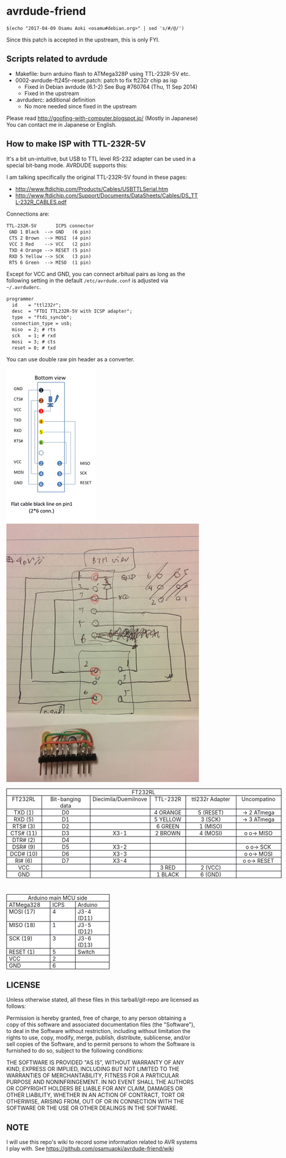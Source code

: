 # avrdude-friend

<!---
vim: tw=74 ai ts=4 sts=4 expandtab:
-->

    $(echo "2017-04-09 Osamu Aoki <osamu#debian.org>" | sed 's/#/@/')

Since this patch is accepted in the upstream, this is only FYI.

## Scripts related to avrdude

* Makefile: burn arduino flash to ATMega328P using TTL-232R-5V etc.
* 0002-avrdude-ft245r-reset.patch: patch to fix ft232r chip as isp
    * Fixed in Debian avrdude (6.1-2) See Bug #760764 (Thu, 11 Sep 2014)
    * Fixed in the upstream
* .avrduderc: additional definition
    * No more needed since fixed in the upstream

Please read http://goofing-with-computer.blogspot.jp/ (Mostly in Japanese)
You can contact me in Japanese or English.

## How to make ISP with TTL-232R-5V

It's a bit un-intuitive, but USB to TTL level RS-232 adapter can be used
in a special bit-bang mode.  AVRDUDE supports this:

I am talking specifically the original TTL-232R-5V found in these pages:

* http://www.ftdichip.com/Products/Cables/USBTTLSerial.htm
* http://www.ftdichip.com/Support/Documents/DataSheets/Cables/DS_TTL-232R_CABLES.pdf

Connections are:
```
TTL-232R-5V       ICPS connector
 GND 1 Black  --> GND   (6 pin)
 CTS 2 Brown  --> MOSI  (4 pin)
 VCC 3 Red    --> VCC   (2 pin)
 TXD 4 Orange --> RESET (5 pin)
 RXD 5 Yellow --> SCK   (3 pin)
 RTS 6 Green  --> MISO  (1 pin)
```

Except for VCC and GND, you can connect arbitual pairs as long as the
following setting in the default `/etc/avrdude.conf` is adjusted via
`~/.avrduderc`.

```
programmer
  id    = "ttl232r";
  desc  = "FTDI TTL232R-5V with ICSP adapter";
  type  = "ftdi_syncbb";
  connection_type = usb;
  miso  = 2; # rts
  sck   = 1; # rxd
  mosi  = 3; # cts
  reset = 0; # txd
```

You can use double raw pin header as a converter.

![TTL232R-SPI ADAPTER WIRING](TTL232R-SPI.png)
![TTL232R-SPI ADAPTER PHOTO](TTL232R-SPI-ADAPTER.jpeg)


<table cellpadding="6" cellspacing="0" style="width: 720px;">
 <colgroup><col width="83"></col>
 <col width="132"></col>
 <col width="102"></col>
 <col width="84"></col>
 <col width="138"></col>
 <col width="108"></col>
 </colgroup><tbody>
<tr>
  <td bgcolor="#ffffff" colspan="6" style="border: 1px solid #00000a; padding-bottom: 0in; padding-left: 0.06in; padding-right: 0.08in; padding-top: 0in;" valign="top" width="706"><div align="center" class="western" style="orphans: 0; widows: 0;">
FT232RL</div>
</td>
 </tr>
<tr valign="top">
  <td bgcolor="#ffffff" style="border: 1px solid #00000a; padding-bottom: 0in; padding-left: 0.06in; padding-right: 0.08in; padding-top: 0in;" width="83"><div align="center" class="western" style="orphans: 0; widows: 0;">
FT232RL</div>
</td>
  <td bgcolor="#ffffff" style="border: 1px solid #00000a; padding-bottom: 0in; padding-left: 0.06in; padding-right: 0.08in; padding-top: 0in;" width="132"><div align="center" class="western" style="orphans: 0; widows: 0;">
Bit-banging
   data</div>
</td>
  <td bgcolor="#ffffff" style="border: 1px solid #00000a; padding-bottom: 0in; padding-left: 0.06in; padding-right: 0.08in; padding-top: 0in;" width="102"><div align="center" class="western" style="orphans: 0; widows: 0;">
Diecimila/Duemilnove</div>
</td>
  <td bgcolor="#ffffff" style="border: 1px solid #00000a; padding-bottom: 0in; padding-left: 0.07in; padding-right: 0.08in; padding-top: 0in;" width="84"><div align="center" class="western" style="orphans: 0; widows: 0;">
TTL-232R</div>
</td>
  <td bgcolor="#ffffff" style="border: 1px solid #00000a; padding-bottom: 0in; padding-left: 0.07in; padding-right: 0.08in; padding-top: 0in;" width="138"><div align="center" class="western" style="orphans: 0; widows: 0;">
ttl232r Adapter</div>
</td>
  <td bgcolor="#ffffff" style="border: 1px solid #00000a; padding-bottom: 0in; padding-left: 0.06in; padding-right: 0.08in; padding-top: 0in;" width="108"><div align="center" class="western" style="orphans: 0; widows: 0;">
Uncompatino</div>
</td>
 </tr>
<tr valign="top">
  <td bgcolor="#ffffff" style="border: 1px solid #00000a; padding-bottom: 0in; padding-left: 0.06in; padding-right: 0.08in; padding-top: 0in;" width="83"><div align="center" class="western" style="orphans: 0; widows: 0;">
TXD
   (1)</div>
</td>
  <td bgcolor="#ffffff" style="border: 1px solid #00000a; padding-bottom: 0in; padding-left: 0.06in; padding-right: 0.08in; padding-top: 0in;" width="132"><div align="center" class="western" style="orphans: 0; widows: 0;">
D0</div>
</td>
  <td bgcolor="#ffffff" style="border: 1px solid #00000a; padding-bottom: 0in; padding-left: 0.06in; padding-right: 0.08in; padding-top: 0in;" width="102"><div align="center" class="western" style="orphans: 0; widows: 0;">
<br /></div>
</td>
  <td bgcolor="#ffffff" style="border: 1px solid #00000a; padding-bottom: 0in; padding-left: 0.07in; padding-right: 0.08in; padding-top: 0in;" width="84"><div align="center" class="western" style="orphans: 0; widows: 0;">
4
   ORANGE</div>
</td>
  <td bgcolor="#ffffff" style="border: 1px solid #00000a; padding-bottom: 0in; padding-left: 0.07in; padding-right: 0.08in; padding-top: 0in;" width="138"><div align="center" class="western" style="orphans: 0; widows: 0;">
5
   (RESET)</div>
</td>
  <td bgcolor="#ffffff" style="border: 1px solid #00000a; padding-bottom: 0in; padding-left: 0.06in; padding-right: 0.08in; padding-top: 0in;" width="108"><div align="center" class="western" style="orphans: 0; widows: 0;">
→
   2 ATmega</div>
</td>
 </tr>
<tr valign="top">
  <td bgcolor="#ffffff" style="border: 1px solid #00000a; padding-bottom: 0in; padding-left: 0.06in; padding-right: 0.08in; padding-top: 0in;" width="83"><div align="center" class="western" style="orphans: 0; widows: 0;">
RXD
   (5)</div>
</td>
  <td bgcolor="#ffffff" style="border: 1px solid #00000a; padding-bottom: 0in; padding-left: 0.06in; padding-right: 0.08in; padding-top: 0in;" width="132"><div align="center" class="western" style="orphans: 0; widows: 0;">
D1</div>
</td>
  <td bgcolor="#ffffff" style="border: 1px solid #00000a; padding-bottom: 0in; padding-left: 0.06in; padding-right: 0.08in; padding-top: 0in;" width="102"><div align="center" class="western" style="orphans: 0; widows: 0;">
<br /></div>
</td>
  <td bgcolor="#ffffff" style="border: 1px solid #00000a; padding-bottom: 0in; padding-left: 0.07in; padding-right: 0.08in; padding-top: 0in;" width="84"><div align="center" class="western" style="orphans: 0; widows: 0;">
5
   YELLOW</div>
</td>
  <td bgcolor="#ffffff" style="border: 1px solid #00000a; padding-bottom: 0in; padding-left: 0.07in; padding-right: 0.08in; padding-top: 0in;" width="138"><div align="center" class="western" style="orphans: 0; widows: 0;">
3
   (SCK)</div>
</td>
  <td bgcolor="#ffffff" style="border: 1px solid #00000a; padding-bottom: 0in; padding-left: 0.06in; padding-right: 0.08in; padding-top: 0in;" width="108"><div align="center" class="western" style="orphans: 0; widows: 0;">
→
   3 ATmega</div>
</td>
 </tr>
<tr valign="top">
  <td bgcolor="#ffffff" style="border: 1px solid #00000a; padding-bottom: 0in; padding-left: 0.06in; padding-right: 0.08in; padding-top: 0in;" width="83"><div align="center" class="western" style="orphans: 0; widows: 0;">
RTS#
   (3)</div>
</td>
  <td bgcolor="#ffffff" style="border: 1px solid #00000a; padding-bottom: 0in; padding-left: 0.06in; padding-right: 0.08in; padding-top: 0in;" width="132"><div align="center" class="western" style="orphans: 0; widows: 0;">
D2</div>
</td>
  <td bgcolor="#ffffff" style="border: 1px solid #00000a; padding-bottom: 0in; padding-left: 0.06in; padding-right: 0.08in; padding-top: 0in;" width="102"><div align="center" class="western" style="orphans: 0; widows: 0;">
<br /></div>
</td>
  <td bgcolor="#ffffff" style="border: 1px solid #00000a; padding-bottom: 0in; padding-left: 0.07in; padding-right: 0.08in; padding-top: 0in;" width="84"><div align="center" class="western" style="orphans: 0; widows: 0;">
6
   GREEN</div>
</td>
  <td bgcolor="#ffffff" style="border: 1px solid #00000a; padding-bottom: 0in; padding-left: 0.07in; padding-right: 0.08in; padding-top: 0in;" width="138"><div align="center" class="western" style="orphans: 0; widows: 0;">
1
   (MISO)</div>
</td>
  <td bgcolor="#ffffff" style="border: 1px solid #00000a; padding-bottom: 0in; padding-left: 0.06in; padding-right: 0.08in; padding-top: 0in;" width="108"><div align="center" class="western" style="orphans: 0; widows: 0;">
<br /></div>
</td>
 </tr>
<tr valign="top">
  <td bgcolor="#ffffff" style="border: 1px solid #00000a; padding-bottom: 0in; padding-left: 0.06in; padding-right: 0.08in; padding-top: 0in;" width="83"><div align="center" class="western" style="orphans: 0; widows: 0;">
CTS#
   (11)</div>
</td>
  <td bgcolor="#ffffff" style="border: 1px solid #00000a; padding-bottom: 0in; padding-left: 0.06in; padding-right: 0.08in; padding-top: 0in;" width="132"><div align="center" class="western" style="orphans: 0; widows: 0;">
D3</div>
</td>
  <td bgcolor="#ffffff" style="border: 1px solid #00000a; padding-bottom: 0in; padding-left: 0.06in; padding-right: 0.08in; padding-top: 0in;" width="102"><div align="center" class="western" style="orphans: 0; widows: 0;">
X3-1</div>
</td>
  <td bgcolor="#ffffff" style="border: 1px solid #00000a; padding-bottom: 0in; padding-left: 0.07in; padding-right: 0.08in; padding-top: 0in;" width="84"><div align="center" class="western" style="orphans: 0; widows: 0;">
2
   BROWN</div>
</td>
  <td bgcolor="#ffffff" style="border: 1px solid #00000a; padding-bottom: 0in; padding-left: 0.07in; padding-right: 0.08in; padding-top: 0in;" width="138"><div align="center" class="western" style="orphans: 0; widows: 0;">
4
   (MOSI)</div>
</td>
  <td bgcolor="#ffffff" style="border: 1px solid #00000a; padding-bottom: 0in; padding-left: 0.06in; padding-right: 0.08in; padding-top: 0in;" width="108"><div align="center" class="western" style="orphans: 0; widows: 0;">
o
   o→ MISO</div>
</td>
 </tr>
<tr valign="top">
  <td bgcolor="#ffffff" style="border: 1px solid #00000a; padding-bottom: 0in; padding-left: 0.06in; padding-right: 0.08in; padding-top: 0in;" width="83"><div align="center" class="western" style="orphans: 0; widows: 0;">
DTR#
   (2)</div>
</td>
  <td bgcolor="#ffffff" style="border: 1px solid #00000a; padding-bottom: 0in; padding-left: 0.06in; padding-right: 0.08in; padding-top: 0in;" width="132"><div align="center" class="western" style="orphans: 0; widows: 0;">
D4</div>
</td>
  <td bgcolor="#ffffff" style="border: 1px solid #00000a; padding-bottom: 0in; padding-left: 0.06in; padding-right: 0.08in; padding-top: 0in;" width="102"><div align="center" class="western" style="orphans: 0; widows: 0;">
<br /></div>
</td>
  <td bgcolor="#ffffff" style="border: 1px solid #00000a; padding-bottom: 0in; padding-left: 0.07in; padding-right: 0.08in; padding-top: 0in;" width="84"><div align="center" class="western" style="orphans: 0; widows: 0;">
<br /></div>
</td>
  <td bgcolor="#ffffff" style="border: 1px solid #00000a; padding-bottom: 0in; padding-left: 0.07in; padding-right: 0.08in; padding-top: 0in;" width="138"><div align="center" class="western" style="orphans: 0; widows: 0;">
<br /></div>
</td>
  <td bgcolor="#ffffff" style="border: 1px solid #00000a; padding-bottom: 0in; padding-left: 0.06in; padding-right: 0.08in; padding-top: 0in;" width="108"><div align="center" class="western" style="orphans: 0; widows: 0;">
<br /></div>
</td>
 </tr>
<tr valign="top">
  <td bgcolor="#ffffff" style="border: 1px solid #00000a; padding-bottom: 0in; padding-left: 0.06in; padding-right: 0.08in; padding-top: 0in;" width="83"><div align="center" class="western" style="orphans: 0; widows: 0;">
DSR#
   (9)</div>
</td>
  <td bgcolor="#ffffff" style="border: 1px solid #00000a; padding-bottom: 0in; padding-left: 0.06in; padding-right: 0.08in; padding-top: 0in;" width="132"><div align="center" class="western" style="orphans: 0; widows: 0;">
D5</div>
</td>
  <td bgcolor="#ffffff" style="border: 1px solid #00000a; padding-bottom: 0in; padding-left: 0.06in; padding-right: 0.08in; padding-top: 0in;" width="102"><div align="center" class="western" style="orphans: 0; widows: 0;">
X3-2</div>
</td>
  <td bgcolor="#ffffff" style="border: 1px solid #00000a; padding-bottom: 0in; padding-left: 0.07in; padding-right: 0.08in; padding-top: 0in;" width="84"><div align="center" class="western" style="orphans: 0; widows: 0;">
<br /></div>
</td>
  <td bgcolor="#ffffff" style="border: 1px solid #00000a; padding-bottom: 0in; padding-left: 0.07in; padding-right: 0.08in; padding-top: 0in;" width="138"><div align="center" class="western" style="orphans: 0; widows: 0;">
<br /></div>
</td>
  <td bgcolor="#ffffff" style="border: 1px solid #00000a; padding-bottom: 0in; padding-left: 0.06in; padding-right: 0.08in; padding-top: 0in;" width="108"><div align="center" class="western" style="orphans: 0; widows: 0;">
o
   o→ SCK</div>
</td>
 </tr>
<tr valign="top">
  <td bgcolor="#ffffff" style="border: 1px solid #00000a; padding-bottom: 0in; padding-left: 0.06in; padding-right: 0.08in; padding-top: 0in;" width="83"><div align="center" class="western" style="orphans: 0; widows: 0;">
DCD#
   (10)</div>
</td>
  <td bgcolor="#ffffff" style="border: 1px solid #00000a; padding-bottom: 0in; padding-left: 0.06in; padding-right: 0.08in; padding-top: 0in;" width="132"><div align="center" class="western" style="orphans: 0; widows: 0;">
D6</div>
</td>
  <td bgcolor="#ffffff" style="border: 1px solid #00000a; padding-bottom: 0in; padding-left: 0.06in; padding-right: 0.08in; padding-top: 0in;" width="102"><div align="center" class="western" style="orphans: 0; widows: 0;">
X3-3</div>
</td>
  <td bgcolor="#ffffff" style="border: 1px solid #00000a; padding-bottom: 0in; padding-left: 0.07in; padding-right: 0.08in; padding-top: 0in;" width="84"><div align="center" class="western" style="orphans: 0; widows: 0;">
<br /></div>
</td>
  <td bgcolor="#ffffff" style="border: 1px solid #00000a; padding-bottom: 0in; padding-left: 0.07in; padding-right: 0.08in; padding-top: 0in;" width="138"><div align="center" class="western" style="orphans: 0; widows: 0;">
<br /></div>
</td>
  <td bgcolor="#ffffff" style="border: 1px solid #00000a; padding-bottom: 0in; padding-left: 0.06in; padding-right: 0.08in; padding-top: 0in;" width="108"><div align="center" class="western" style="orphans: 0; widows: 0;">
o
   o→ MOSI</div>
</td>
 </tr>
<tr valign="top">
  <td bgcolor="#ffffff" style="border: 1px solid #00000a; padding-bottom: 0in; padding-left: 0.06in; padding-right: 0.08in; padding-top: 0in;" width="83"><div align="center" class="western" style="orphans: 0; widows: 0;">
RI#
   (6)</div>
</td>
  <td bgcolor="#ffffff" style="border: 1px solid #00000a; padding-bottom: 0in; padding-left: 0.06in; padding-right: 0.08in; padding-top: 0in;" width="132"><div align="center" class="western" style="orphans: 0; widows: 0;">
D7</div>
</td>
  <td bgcolor="#ffffff" style="border: 1px solid #00000a; padding-bottom: 0in; padding-left: 0.06in; padding-right: 0.08in; padding-top: 0in;" width="102"><div align="center" class="western" style="orphans: 0; widows: 0;">
X3-4</div>
</td>
  <td bgcolor="#ffffff" style="border: 1px solid #00000a; padding-bottom: 0in; padding-left: 0.07in; padding-right: 0.08in; padding-top: 0in;" width="84"><div align="center" class="western" style="orphans: 0; widows: 0;">
<br /></div>
</td>
  <td bgcolor="#ffffff" style="border: 1px solid #00000a; padding-bottom: 0in; padding-left: 0.07in; padding-right: 0.08in; padding-top: 0in;" width="138"><div align="center" class="western" style="orphans: 0; widows: 0;">
<br /></div>
</td>
  <td bgcolor="#ffffff" style="border: 1px solid #00000a; padding-bottom: 0in; padding-left: 0.06in; padding-right: 0.08in; padding-top: 0in;" width="108"><div align="center" class="western" style="orphans: 0; widows: 0;">
o
   o→ RESET</div>
</td>
 </tr>
<tr valign="top">
  <td bgcolor="#ffffff" style="border: 1px solid #00000a; padding-bottom: 0in; padding-left: 0.06in; padding-right: 0.08in; padding-top: 0in;" width="83"><div align="center" class="western" style="orphans: 0; widows: 0;">
VCC</div>
</td>
  <td bgcolor="#ffffff" style="border: 1px solid #00000a; padding-bottom: 0in; padding-left: 0.06in; padding-right: 0.08in; padding-top: 0in;" width="132"><div align="center" class="western" style="orphans: 0; widows: 0;">
<br /></div>
</td>
  <td bgcolor="#ffffff" style="border: 1px solid #00000a; padding-bottom: 0in; padding-left: 0.06in; padding-right: 0.08in; padding-top: 0in;" width="102"><div align="center" class="western" style="orphans: 0; widows: 0;">
<br /></div>
</td>
  <td bgcolor="#ffffff" style="border: 1px solid #00000a; padding-bottom: 0in; padding-left: 0.07in; padding-right: 0.08in; padding-top: 0in;" width="84"><div align="center" class="western" style="orphans: 0; widows: 0;">
3
   RED</div>
</td>
  <td bgcolor="#ffffff" style="border: 1px solid #00000a; padding-bottom: 0in; padding-left: 0.07in; padding-right: 0.08in; padding-top: 0in;" width="138"><div align="center" class="western" style="orphans: 0; widows: 0;">
2
   (VCC)</div>
</td>
  <td bgcolor="#ffffff" style="border: 1px solid #00000a; padding-bottom: 0in; padding-left: 0.06in; padding-right: 0.08in; padding-top: 0in;" width="108"><div align="center" class="western" style="orphans: 0; widows: 0;">
<br /></div>
</td>
 </tr>
<tr valign="top">
  <td bgcolor="#ffffff" style="border: 1px solid #00000a; padding-bottom: 0in; padding-left: 0.06in; padding-right: 0.08in; padding-top: 0in;" width="83"><div align="center" class="western" style="orphans: 0; widows: 0;">
GND</div>
</td>
  <td bgcolor="#ffffff" style="border: 1px solid #00000a; padding-bottom: 0in; padding-left: 0.06in; padding-right: 0.08in; padding-top: 0in;" width="132"><div align="center" class="western" style="orphans: 0; widows: 0;">
<br /></div>
</td>
  <td bgcolor="#ffffff" style="border: 1px solid #00000a; padding-bottom: 0in; padding-left: 0.06in; padding-right: 0.08in; padding-top: 0in;" width="102"><div align="center" class="western" style="orphans: 0; widows: 0;">
<br /></div>
</td>
  <td bgcolor="#ffffff" style="border: 1px solid #00000a; padding-bottom: 0in; padding-left: 0.07in; padding-right: 0.08in; padding-top: 0in;" width="84"><div align="center" class="western" style="orphans: 0; widows: 0;">
1
   BLACK</div>
</td>
  <td bgcolor="#ffffff" style="border: 1px solid #00000a; padding-bottom: 0in; padding-left: 0.07in; padding-right: 0.08in; padding-top: 0in;" width="138"><div align="center" class="western" style="orphans: 0; widows: 0;">
6
   (GND)</div>
</td>
  <td bgcolor="#ffffff" style="border: 1px solid #00000a; padding-bottom: 0in; padding-left: 0.06in; padding-right: 0.08in; padding-top: 0in;" width="108"><div align="center" class="western" style="orphans: 0; widows: 0;">
<br /></div>
</td>
 </tr>
</tbody></table>
<div class="western" style="line-height: 100%; margin-bottom: 0in; orphans: 0; widows: 0;">
<br /></div>
<table cellpadding="6" cellspacing="0" style="width: 270px;">
 <colgroup><col width="101"></col>
 <col width="54"></col>
 <col width="77"></col>
 </colgroup><tbody>
<tr>
  <td bgcolor="#ffffff" colspan="3" style="border: 1px solid #00000a; padding-bottom: 0in; padding-left: 0.06in; padding-right: 0.08in; padding-top: 0in;" valign="top" width="256"><div align="center" class="western" style="orphans: 0; widows: 0;">
Arduino
   main MCU side</div>
</td>
 </tr>
<tr valign="top">
  <td bgcolor="#ffffff" style="border: 1px solid #00000a; padding-bottom: 0in; padding-left: 0.06in; padding-right: 0.08in; padding-top: 0in;" width="101"><div class="western" style="orphans: 0; widows: 0;">
ATMega328</div>
</td>
  <td bgcolor="#ffffff" style="border: 1px solid #00000a; padding-bottom: 0in; padding-left: 0.06in; padding-right: 0.08in; padding-top: 0in;" width="54"><div class="western" style="orphans: 0; widows: 0;">
ICPS</div>
</td>
  <td bgcolor="#ffffff" style="border: 1px solid #00000a; padding-bottom: 0in; padding-left: 0.06in; padding-right: 0.08in; padding-top: 0in;" width="77"><div class="western" style="orphans: 0; widows: 0;">
Arduino</div>
</td>
 </tr>
<tr valign="top">
  <td bgcolor="#ffffff" style="border: 1px solid #00000a; padding-bottom: 0in; padding-left: 0.06in; padding-right: 0.08in; padding-top: 0in;" width="101"><div class="western" style="orphans: 0; widows: 0;">
MOSI (17)</div>
</td>
  <td bgcolor="#ffffff" style="border: 1px solid #00000a; padding-bottom: 0in; padding-left: 0.06in; padding-right: 0.08in; padding-top: 0in;" width="54"><div class="western" style="orphans: 0; widows: 0;">
4</div>
</td>
  <td bgcolor="#ffffff" style="border: 1px solid #00000a; padding-bottom: 0in; padding-left: 0.06in; padding-right: 0.08in; padding-top: 0in;" width="77"><div class="western" style="orphans: 0; widows: 0;">
J3-4 (D11)</div>
</td>
 </tr>
<tr valign="top">
  <td bgcolor="#ffffff" style="border: 1px solid #00000a; padding-bottom: 0in; padding-left: 0.06in; padding-right: 0.08in; padding-top: 0in;" width="101"><div class="western" style="orphans: 0; widows: 0;">
MISO (18)</div>
</td>
  <td bgcolor="#ffffff" style="border: 1px solid #00000a; padding-bottom: 0in; padding-left: 0.06in; padding-right: 0.08in; padding-top: 0in;" width="54"><div class="western" style="orphans: 0; widows: 0;">
1</div>
</td>
  <td bgcolor="#ffffff" style="border: 1px solid #00000a; padding-bottom: 0in; padding-left: 0.06in; padding-right: 0.08in; padding-top: 0in;" width="77"><div class="western" style="orphans: 0; widows: 0;">
J3-5 (D12)</div>
</td>
 </tr>
<tr valign="top">
  <td bgcolor="#ffffff" style="border: 1px solid #00000a; padding-bottom: 0in; padding-left: 0.06in; padding-right: 0.08in; padding-top: 0in;" width="101"><div class="western" style="orphans: 0; widows: 0;">
SCK (19)</div>
</td>
  <td bgcolor="#ffffff" style="border: 1px solid #00000a; padding-bottom: 0in; padding-left: 0.06in; padding-right: 0.08in; padding-top: 0in;" width="54"><div class="western" style="orphans: 0; widows: 0;">
3 
   </div>
</td>
  <td bgcolor="#ffffff" style="border: 1px solid #00000a; padding-bottom: 0in; padding-left: 0.06in; padding-right: 0.08in; padding-top: 0in;" width="77"><div class="western" style="orphans: 0; widows: 0;">
J3-6 (D13)</div>
</td>
 </tr>
<tr valign="top">
  <td bgcolor="#ffffff" style="border: 1px solid #00000a; padding-bottom: 0in; padding-left: 0.06in; padding-right: 0.08in; padding-top: 0in;" width="101"><div class="western" style="orphans: 0; widows: 0;">
RESET (1)</div>
</td>
  <td bgcolor="#ffffff" style="border: 1px solid #00000a; padding-bottom: 0in; padding-left: 0.06in; padding-right: 0.08in; padding-top: 0in;" width="54"><div class="western" style="orphans: 0; widows: 0;">
5</div>
</td>
  <td bgcolor="#ffffff" style="border: 1px solid #00000a; padding-bottom: 0in; padding-left: 0.06in; padding-right: 0.08in; padding-top: 0in;" width="77"><div class="western" style="orphans: 0; widows: 0;">
Switch</div>
</td>
 </tr>
<tr valign="top">
  <td bgcolor="#ffffff" style="border: 1px solid #00000a; padding-bottom: 0in; padding-left: 0.06in; padding-right: 0.08in; padding-top: 0in;" width="101"><div class="western" style="orphans: 0; widows: 0;">
VCC</div>
</td>
  <td bgcolor="#ffffff" style="border: 1px solid #00000a; padding-bottom: 0in; padding-left: 0.06in; padding-right: 0.08in; padding-top: 0in;" width="54"><div class="western" style="orphans: 0; widows: 0;">
2</div>
</td>
  <td bgcolor="#ffffff" style="border: 1px solid #00000a; padding-bottom: 0in; padding-left: 0.06in; padding-right: 0.08in; padding-top: 0in;" width="77"><div class="western" style="orphans: 0; widows: 0;">
<br /></div>
</td>
 </tr>
<tr valign="top">
  <td bgcolor="#ffffff" style="border: 1px solid #00000a; padding-bottom: 0in; padding-left: 0.06in; padding-right: 0.08in; padding-top: 0in;" width="101"><div class="western" style="orphans: 0; widows: 0;">
GND</div>
</td>
  <td bgcolor="#ffffff" style="border: 1px solid #00000a; padding-bottom: 0in; padding-left: 0.06in; padding-right: 0.08in; padding-top: 0in;" width="54"><div class="western" style="orphans: 0; widows: 0;">
6</div>
</td>
  <td bgcolor="#ffffff" style="border: 1px solid #00000a; padding-bottom: 0in; padding-left: 0.06in; padding-right: 0.08in; padding-top: 0in;" width="77"><div class="western" style="orphans: 0; widows: 0;">
<br /></div>
</td>
 </tr>
</tbody></table>

## LICENSE

Unless otherwise stated, all these files in this tarball/git-repo are licensed
as follows:

Permission is hereby granted, free of charge, to any person obtaining a
copy of this software and associated documentation files (the
"Software"), to deal in the Software without restriction, including
without limitation the rights to use, copy, modify, merge, publish,
distribute, sublicense, and/or sell copies of the Software, and to
permit persons to whom the Software is furnished to do so, subject to
the following conditions:

THE SOFTWARE IS PROVIDED "AS IS", WITHOUT WARRANTY OF ANY KIND, EXPRESS
OR IMPLIED, INCLUDING BUT NOT LIMITED TO THE WARRANTIES OF
MERCHANTABILITY, FITNESS FOR A PARTICULAR PURPOSE AND NONINFRINGEMENT.
IN NO EVENT SHALL THE AUTHORS OR COPYRIGHT HOLDERS BE LIABLE FOR ANY
CLAIM, DAMAGES OR OTHER LIABILITY, WHETHER IN AN ACTION OF CONTRACT,
TORT OR OTHERWISE, ARISING FROM, OUT OF OR IN CONNECTION WITH THE
SOFTWARE OR THE USE OR OTHER DEALINGS IN THE SOFTWARE.

## NOTE

I will use this repo's wiki to record some information related to AVR
systems I play with.  See https://github.com/osamuaoki/avrdude-friend/wiki

